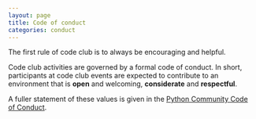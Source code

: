 ```yaml
---
layout: page
title: Code of conduct
categories: conduct
---
```


The first rule of code club is to always be encouraging and helpful.

Code club activities are governed by a formal code of conduct. In short,
participants at code club events are expected to contribute to an environment
that is **open** and welcoming, **considerate** and **respectful**.

A fuller statement of these values is given in the [Python Community Code of
Conduct](https://www.python.org/psf/codeofconduct/).
